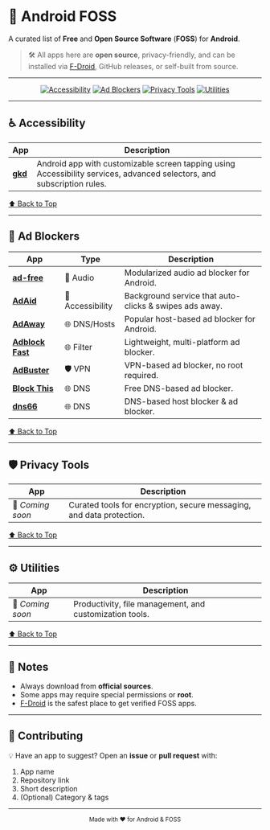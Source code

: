 # 📱 Android FOSS
A curated list of **Free** and **Open Source Software** (**FOSS**) for **Android**.

> 🛠 All apps here are **open source**, privacy-friendly, and can be installed via [F-Droid](https://f-droid.org/), GitHub releases, or self-built from source.

---

<!-- Category Navigation -->
<p align="center">
  <a href="#-accessibility"><img src="https://img.shields.io/badge/♿-Accessibility-blue?style=for-the-badge" alt="Accessibility"></a>
  <a href="#-ad-blockers"><img src="https://img.shields.io/badge/🚫-Ad_Blockers-red?style=for-the-badge" alt="Ad Blockers"></a>
  <a href="#-privacy-tools"><img src="https://img.shields.io/badge/🛡-Privacy_Tools-green?style=for-the-badge" alt="Privacy Tools"></a>
  <a href="#-utilities"><img src="https://img.shields.io/badge/⚙-Utilities-lightgrey?style=for-the-badge" alt="Utilities"></a>
</p>

---

## ♿ Accessibility
| App | Description |
| --- | ----------- |
| [**gkd**](https://github.com/gkd-kit/gkd) | Android app with customizable screen tapping using Accessibility services, advanced selectors, and subscription rules. |

[⬆ Back to Top](#-android-foss)

---

## 🚫 Ad Blockers
| App | Type | Description |
| --- | ---- | ----------- |
| [**ad-free**](https://github.com/abertschi/ad-free) | 🎵 Audio | Modularized audio ad blocker for Android. |
| [**AdAid**](https://github.com/NikLeberg/AdAid) | 🤖 Accessibility | Background service that auto-clicks & swipes ads away. |
| [**AdAway**](https://github.com/AdAway/AdAway) | 🌐 DNS/Hosts | Popular host-based ad blocker for Android. |
| [**Adblock Fast**](https://github.com/rocketshipapps/adblockfast) | 🌐 Filter | Lightweight, multi-platform ad blocker. |
| [**AdBuster**](https://github.com/dbrodie/AdBuster) | 🛡 VPN | VPN-based ad blocker, no root required. |
| [**Block This**](https://github.com/ggsava/block-this) | 🌐 DNS | Free DNS-based ad blocker. |
| [**dns66**](https://github.com/julian-klode/dns66) | 🌐 DNS | DNS-based host blocker & ad blocker. |

[⬆ Back to Top](#-android-foss)

---

## 🛡 Privacy Tools
| App | Description |
| --- | ----------- |
| 🚧 _Coming soon_ | Curated tools for encryption, secure messaging, and data protection. |

[⬆ Back to Top](#-android-foss)

---

## ⚙ Utilities
| App | Description |
| --- | ----------- |
| 🚧 _Coming soon_ | Productivity, file management, and customization tools. |

[⬆ Back to Top](#-android-foss)

---

## 📌 Notes
- Always download from **official sources**.
- Some apps may require special permissions or **root**.
- [F-Droid](https://f-droid.org/) is the safest place to get verified FOSS apps.

---

## 🤝 Contributing
💡 Have an app to suggest? Open an **issue** or **pull request** with:
1. App name
2. Repository link
3. Short description
4. (Optional) Category & tags

---

<p align="center">
  <sub>Made with ❤️ for Android & FOSS</sub>
</p>